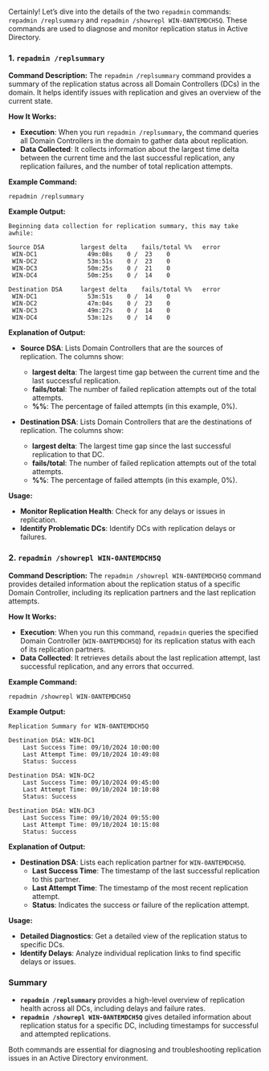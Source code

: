 Certainly! Let’s dive into the details of the two `repadmin` commands: `repadmin /replsummary` and `repadmin /showrepl WIN-0ANTEMDCH5Q`. These commands are used to diagnose and monitor replication status in Active Directory.

### 1. `repadmin /replsummary`

**Command Description:**
The `repadmin /replsummary` command provides a summary of the replication status across all Domain Controllers (DCs) in the domain. It helps identify issues with replication and gives an overview of the current state.

**How It Works:**
- **Execution**: When you run `repadmin /replsummary`, the command queries all Domain Controllers in the domain to gather data about replication.
- **Data Collected**: It collects information about the largest time delta between the current time and the last successful replication, any replication failures, and the number of total replication attempts.

**Example Command:**
```shell
repadmin /replsummary
```

**Example Output:**
```
Beginning data collection for replication summary, this may take awhile:

Source DSA          largest delta    fails/total %%   error
 WIN-DC1              49m:08s    0 /  23    0
 WIN-DC2              53m:51s    0 /  23    0
 WIN-DC3              50m:25s    0 /  21    0
 WIN-DC4              50m:25s    0 /  14    0

Destination DSA     largest delta    fails/total %%   error
 WIN-DC1              53m:51s    0 /  14    0
 WIN-DC2              47m:04s    0 /  23    0
 WIN-DC3              49m:27s    0 /  14    0
 WIN-DC4              53m:12s    0 /  14    0
```

**Explanation of Output:**

- **Source DSA**: Lists Domain Controllers that are the sources of replication. The columns show:
  - **largest delta**: The largest time gap between the current time and the last successful replication.
  - **fails/total**: The number of failed replication attempts out of the total attempts.
  - **%%**: The percentage of failed attempts (in this example, 0%).

- **Destination DSA**: Lists Domain Controllers that are the destinations of replication. The columns show:
  - **largest delta**: The largest time gap since the last successful replication to that DC.
  - **fails/total**: The number of failed replication attempts out of the total attempts.
  - **%%**: The percentage of failed attempts (in this example, 0%).

**Usage:**
- **Monitor Replication Health**: Check for any delays or issues in replication.
- **Identify Problematic DCs**: Identify DCs with replication delays or failures.

### 2. `repadmin /showrepl WIN-0ANTEMDCH5Q`

**Command Description:**
The `repadmin /showrepl WIN-0ANTEMDCH5Q` command provides detailed information about the replication status of a specific Domain Controller, including its replication partners and the last replication attempts.

**How It Works:**
- **Execution**: When you run this command, `repadmin` queries the specified Domain Controller (`WIN-0ANTEMDCH5Q`) for its replication status with each of its replication partners.
- **Data Collected**: It retrieves details about the last replication attempt, last successful replication, and any errors that occurred.

**Example Command:**
```shell
repadmin /showrepl WIN-0ANTEMDCH5Q
```

**Example Output:**
```
Replication Summary for WIN-0ANTEMDCH5Q

Destination DSA: WIN-DC1
    Last Success Time: 09/10/2024 10:00:00
    Last Attempt Time: 09/10/2024 10:49:08
    Status: Success

Destination DSA: WIN-DC2
    Last Success Time: 09/10/2024 09:45:00
    Last Attempt Time: 09/10/2024 10:10:08
    Status: Success

Destination DSA: WIN-DC3
    Last Success Time: 09/10/2024 09:55:00
    Last Attempt Time: 09/10/2024 10:15:08
    Status: Success
```

**Explanation of Output:**

- **Destination DSA**: Lists each replication partner for `WIN-0ANTEMDCH5Q`.
  - **Last Success Time**: The timestamp of the last successful replication to this partner.
  - **Last Attempt Time**: The timestamp of the most recent replication attempt.
  - **Status**: Indicates the success or failure of the replication attempt.

**Usage:**
- **Detailed Diagnostics**: Get a detailed view of the replication status to specific DCs.
- **Identify Delays**: Analyze individual replication links to find specific delays or issues.

### Summary

- **`repadmin /replsummary`** provides a high-level overview of replication health across all DCs, including delays and failure rates.
- **`repadmin /showrepl WIN-0ANTEMDCH5Q`** gives detailed information about replication status for a specific DC, including timestamps for successful and attempted replications.

Both commands are essential for diagnosing and troubleshooting replication issues in an Active Directory environment.
